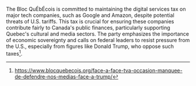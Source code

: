 The Bloc QuÉbÉcois is committed to maintaining the digital services tax on major tech companies, such as Google and Amazon, despite potential threats of U.S. tariffs. This tax is crucial for ensuring these companies contribute fairly to Canada's public finances, particularly supporting Quebec's cultural and media sectors. The party emphasizes the importance of economic sovereignty and calls on federal leaders to resist pressure from the U.S., especially from figures like Donald Trump, who oppose such taxes[^1].

[^1]: https://www.blocquebecois.org/face-a-face-tva-occasion-manquee-de-defendre-nos-medias-face-a-trump/
